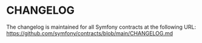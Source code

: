 # CHANGELOG

The changelog is maintained for all Symfony contracts at the following URL:
<https://github.com/symfony/contracts/blob/main/CHANGELOG.md>
